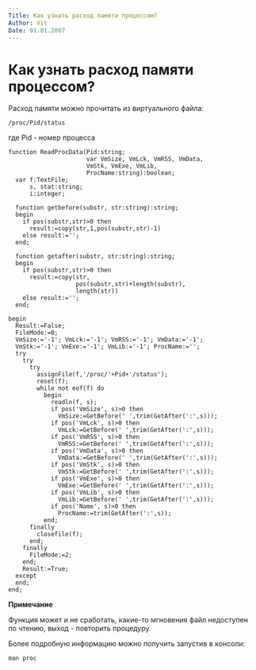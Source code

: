 ```yaml
---
Title: Как узнать расход памяти процессом?
Author: Vit
Date: 01.01.2007
---
```



Как узнать расход памяти процессом?
===================================

Расход памяти можно прочитать из виртуального файла:

    /proc/Pid/status

где Pid - номер процесса

    function ReadProcData(Pid:string;
                          var VmSize, VmLck, VmRSS, VmData,
                          VmStk, VmExe, VmLib,
                          ProcName:string):boolean;
      var f:TextFile;
          s, stat:string;
          i:integer;
     
      function getbefore(substr, str:string):string;
      begin
        if pos(substr,str)>0 then
          result:=copy(str,1,pos(substr,str)-1)
        else result:='';
      end;
     
      function getafter(substr, str:string):string;
      begin
        if pos(substr,str)>0 then
          result:=copy(str,
                       pos(substr,str)+length(substr),
                       length(str))
        else result:='';
      end;
     
    begin
      Result:=False;
      FileMode:=0;
      VmSize:='-1'; VmLck:='-1'; VmRSS:='-1'; VmData:='-1';
      VmStk:='-1'; VmExe:='-1'; VmLib:='-1'; ProcName:='';
      try
        try
          try
            assignFile(f,'/proc/'+Pid+'/status');
            reset(f);
            while not eof(f) do
              begin
                readln(f, s);
                if pos('VmSize', s)>0 then
                  VmSize:=GetBefore(' ',trim(GetAfter(':',s)));
                if pos('VmLck', s)>0 then
                  VmLck:=GetBefore(' ',trim(GetAfter(':',s)));
                if pos('VmRSS', s)>0 then
                  VmRSS:=GetBefore(' ',trim(GetAfter(':',s)));
                if pos('VmData', s)>0 then
                  VmData:=GetBefore(' ',trim(GetAfter(':',s)));
                if pos('VmStk', s)>0 then
                  VmStk:=GetBefore(' ',trim(GetAfter(':',s)));
                if pos('VmExe', s)>0 then
                  VmExe:=GetBefore(' ',trim(GetAfter(':',s)));
                if pos('VmLib', s)>0 then
                  VmLib:=GetBefore(' ',trim(GetAfter(':',s)));
                if pos('Name', s)>0 then
                  ProcName:=trim(GetAfter(':',s));
              end;
          finally
            closefile(f);
          end;
        finally
          FileMode:=2;
        end;
        Result:=True;
      except
      end;
    end;

**Примечание**

Функция может и не сработать, какие-то мгновения файл недоступен по
чтению, выход - повторить процедуру.

Более подробную информацию можно получить запустив в консоли:

    man proc
